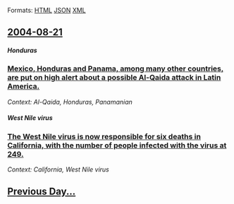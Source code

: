 
Formats: [HTML](2004/08/21/index.html)  [JSON](2004/08/21/index.json)  [XML](2004/08/21/index.xml)  

## [2004-08-21](/news/2004/08/21/index.md)

##### Honduras
### [ Mexico, Honduras and Panama, among many other countries, are put on high alert about a possible Al-Qaida attack in Latin America. ](/news/2004/08/21/mexico-honduras-and-panama-among-many-other-countries-are-put-on-high-alert-about-a-possible-al-qaida-attack-in-latin-america.md)
_Context: Al-Qaida, Honduras, Panamanian_

##### West Nile virus
### [ The West Nile virus is now responsible for six deaths in California, with the number of people infected with the virus at 249. ](/news/2004/08/21/the-west-nile-virus-is-now-responsible-for-six-deaths-in-california-with-the-number-of-people-infected-with-the-virus-at-249.md)
_Context: California, West Nile virus_

## [Previous Day...](/news/2004/08/20/index.md)

